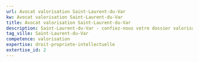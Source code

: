 ```yaml
---
url: Avocat valorisation Saint-Laurent-du-Var
kw: Avocat valorisation Saint-Laurent-du-Var
title: Avocat valorisation Saint-Laurent-du-Var
description: Saint-Laurent-du-Var - confiez-nous votre dossier valorisation
tag_ville: Saint-Laurent-du-Var
competence: valorisation
expertise: droit-propriete-intellectuelle
extertise_id: 2
---
```

